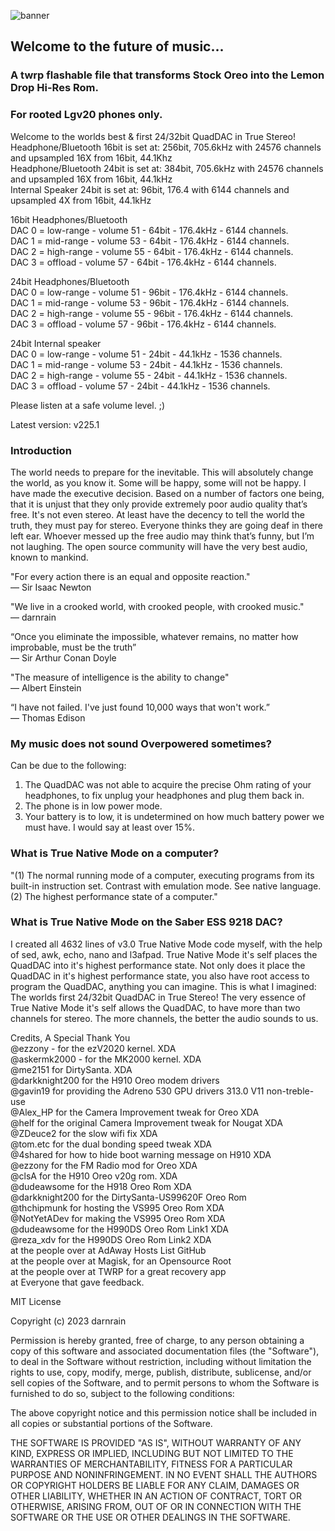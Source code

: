 ![banner](https://github.com/darnrain/Lemon_Drop_Hi-Res/assets/60840489/1fd80758-cdef-4be1-afb5-1d6666d383a0)
## Welcome to the future of music...
### A twrp flashable file that transforms Stock Oreo into the Lemon Drop Hi-Res Rom.
### For rooted Lgv20 phones only. 
Welcome to the worlds best & first 24/32bit QuadDAC in True Stereo!<br>
Headphone/Bluetooth 16bit is set at: 256bit, 705.6kHz with 24576 channels and upsampled 16X from 16bit, 44.1Khz<br>
Headphone/Bluetooth 24bit is set at: 384bit, 705.6kHz with 24576 channels and upsampled 16X from 16bit, 44.1kHz<br>
Internal Speaker 24bit is set at: 96bit, 176.4 with 6144 channels and upsampled 4X from 16bit, 44.1kHz<br>

16bit Headphones/Bluetooth<br>
DAC 0 = low-range - volume 51 - 64bit - 176.4kHz - 6144 channels.<br>
DAC 1 = mid-range - volume 53 - 64bit - 176.4kHz - 6144 channels.<br>
DAC 2 = high-range - volume 55 - 64bit - 176.4kHz - 6144 channels.<br>
DAC 3 = offload - volume 57 - 64bit - 176.4kHz - 6144 channels.<br>

24bit Headphones/Bluetooth<br>
DAC 0 = low-range - volume 51 - 96bit - 176.4kHz - 6144 channels.<br>
DAC 1 = mid-range - volume 53 - 96bit - 176.4kHz - 6144 channels.<br>
DAC 2 = high-range - volume 55 - 96bit - 176.4kHz - 6144 channels.<br>
DAC 3 = offload - volume 57 - 96bit - 176.4kHz - 6144 channels.<br>

24bit Internal speaker<br>
DAC 0 = low-range - volume 51 - 24bit - 44.1kHz - 1536 channels.<br>
DAC 1 = mid-range - volume 53 - 24bit - 44.1kHz - 1536 channels.<br>
DAC 2 = high-range - volume 55 - 24bit - 44.1kHz - 1536 channels.<br>
DAC 3 = offload - volume 57 - 24bit - 44.1kHz - 1536 channels.<br>

Please listen at a safe volume level. ;)<br>

Latest version: v225.1<br>

### Introduction
The world needs to prepare for the inevitable. This will absolutely change the world, as you know it. Some will be happy, some will not be happy. I have made the executive decision. Based on a number of factors one being, that it is unjust that they only provide extremely poor audio quality that’s free. It's not even stereo. At least have the decency to tell the world the truth, they must pay for stereo. Everyone thinks they are going deaf in there left ear. Whoever messed up the free audio may think that’s funny, but I’m not laughing. The open source community will have the very best audio, known to mankind.<br>

"For every action there is an equal and opposite reaction."<br>
— Sir Isaac Newton<br>

"We live in a crooked world, with crooked people, with crooked music."<br>
— darnrain<br>

“Once you eliminate the impossible, whatever remains, no matter how improbable, must be the truth”<br>
— Sir Arthur Conan Doyle<br>

"The measure of intelligence is the ability to change"<br>
— Albert Einstein<br>

“I have not failed. I've just found 10,000 ways that won't work.”<br>
— Thomas Edison<br>

### My music does not sound Overpowered sometimes?
Can be due to the following:<br>
1. The QuadDAC was not able to acquire the precise Ohm rating of your headphones, to fix unplug your headphones and plug them back in.<br>
2. The phone is in low power mode.<br>
3. Your battery is to low, it is undetermined on how much battery power we must have. I would say at least over 15%.<br>

### What is True Native Mode on a computer?<br>

"(1) The normal running mode of a computer, executing programs from its built-in instruction set. Contrast with emulation mode. See native language. (2) The highest performance state of a computer."<br>

### What is True Native Mode on the Saber ESS 9218 DAC?<br>

I created all 4632 lines of v3.0 True Native Mode code myself, with the help of sed, awk, echo, nano and l3afpad. True Native Mode it's self places the QuadDAC into it's highest performance state. Not only does it place the QuadDAC in it's highest performance state, you also have root access to program the QuadDAC, anything you can imagine. This is what I imagined: The worlds first 24/32bit QuadDAC in True Stereo! The very essence of True Native Mode it's self allows the QuadDAC, to have more than two channels for stereo. The more channels, the better the audio sounds to us.<br>

Credits, A Special Thank You<br>
@ezzony - for the ezV2020 kernel. XDA<br>
@askermk2000 - for the MK2000 kernel. XDA<br>
@me2151 for DirtySanta. XDA<br>
@darkknight200 for the H910 Oreo modem drivers<br>
@gavin19 for providing the Adreno 530 GPU drivers 313.0 V11 non-treble-use<br>
@Alex_HP for the Camera Improvement tweak for Oreo XDA<br>
@helf for the original Camera Improvement tweak for Nougat XDA<br>
@ZDeuce2 for the slow wifi fix XDA<br>
@tom.etc for the dual bonding speed tweak XDA<br>
@4shared for how to hide boot warning message on H910 XDA<br>
@ezzony for the FM Radio mod for Oreo XDA<br>
@clsA for the H910 Oreo v20g rom. XDA<br>
@dudeawsome for the H918 Oreo Rom XDA<br>
@darkknight200 for the DirtySanta-US99620F Oreo Rom<br>
@thchipmunk for hosting the VS995 Oreo Rom XDA<br>
@NotYetADev for making the VS995 Oreo Rom XDA<br>
@dudeawsome for the H990DS Oreo Rom Link1 XDA<br>
@reza_xdv for the H990DS Oreo Rom Link2 XDA<br>
at the people over at AdAway Hosts List GitHub<br>
at the people over at Magisk, for an Opensource Root<br>
at the people over at TWRP for a great recovery app<br>
at Everyone that gave feedback.<br>

MIT License<br>

Copyright (c) 2023 darnrain

Permission is hereby granted, free of charge, to any person obtaining a copy
of this software and associated documentation files (the "Software"), to deal
in the Software without restriction, including without limitation the rights
to use, copy, modify, merge, publish, distribute, sublicense, and/or sell
copies of the Software, and to permit persons to whom the Software is
furnished to do so, subject to the following conditions:

The above copyright notice and this permission notice shall be included in all
copies or substantial portions of the Software.

THE SOFTWARE IS PROVIDED "AS IS", WITHOUT WARRANTY OF ANY KIND, EXPRESS OR
IMPLIED, INCLUDING BUT NOT LIMITED TO THE WARRANTIES OF MERCHANTABILITY,
FITNESS FOR A PARTICULAR PURPOSE AND NONINFRINGEMENT. IN NO EVENT SHALL THE
AUTHORS OR COPYRIGHT HOLDERS BE LIABLE FOR ANY CLAIM, DAMAGES OR OTHER
LIABILITY, WHETHER IN AN ACTION OF CONTRACT, TORT OR OTHERWISE, ARISING FROM,
OUT OF OR IN CONNECTION WITH THE SOFTWARE OR THE USE OR OTHER DEALINGS IN THE
SOFTWARE.<br>

